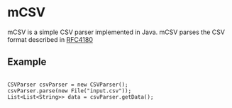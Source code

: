 mCSV
=======

mCSV is a simple CSV parser implemented in Java. mCSV parses the CSV format described in [RFC4180](http://tools.ietf.org/html/rfc4180)

Example
----

```

CSVParser csvParser = new CSVParser();
csvParser.parse(new File("input.csv"));
List<List<String>> data = csvParser.getData();

```
